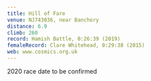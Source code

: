```yaml
---
title: Hill of Fare
venue: NJ743036, near Banchory
distance: 6.9
climb: 260
record: Hamish Battle, 0:26:39 (2019)
femaleRecord: Clare Whitehead, 0:29:38 (2015)
web: www.cosmics.org.uk
---
```

2020 race date to be confirmed